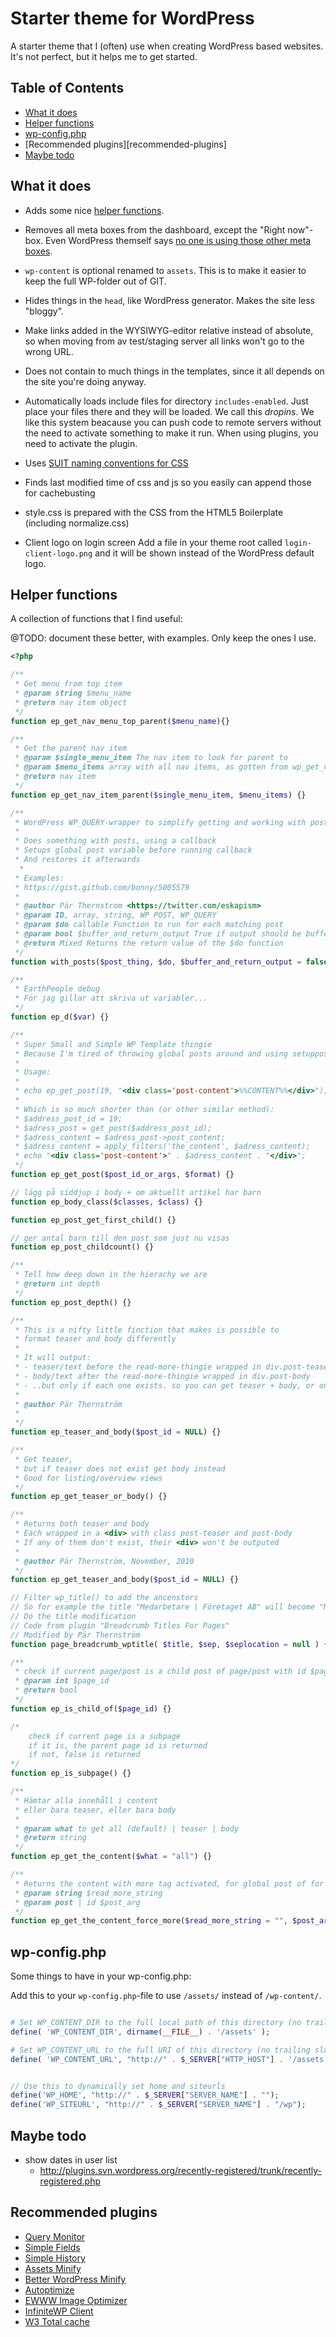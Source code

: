 # Starter theme for WordPress

A starter theme that I (often) use when creating WordPress based websites. It's not perfect, but it helps me to get started.

## Table of Contents

- [What it does](#what-it-does)
- [Helper functions](#helper-functions)
- [wp-config.php](#wp-configphp)
- [Recommended plugins][recommended-plugins] 
- [Maybe todo](#maybe-todo)

## What it does

* Adds some nice [helper functions](#helper-functions).

* Removes all meta boxes from the dashboard, except the "Right now"-box. Even WordPress themself says [no one is using those other meta boxes](http://make.wordpress.org/ui/2013/08/21/3-8-dashboard-plugin/).

* `wp-content` is optional renamed to `assets`. This is to make it easier to keep the full WP-folder out of GIT.

* Hides things in the `head`, like WordPress generator. Makes the site less "bloggy".

* Make links added in the WYSIWYG-editor relative instead of absolute, so when moving from av test/staging server all links won't go to the wrong URL.

* Does not contain to much things in the templates, since it all depends on the site you're doing anyway.

* Automatically loads include files for directory `includes-enabled`. Just place your files there and they will be loaded. We call this *dropins*. We like this system beacause you can push code to remote servers without the need to activate something to make it run. When using plugins, you need to activate the plugin.

* Uses [SUIT naming conventions for CSS](https://github.com/suitcss/suit/blob/master/doc/components.md)

* Finds last modified time of css and js so you easily can append those for cachebusting

* style.css is prepared with the CSS from the HTML5 Boilerplate (including normalize.css)
 
* Client logo on login screen
  Add a file in your theme root called `login-client-logo.png` and it will be shown instead of the WordPress default logo.

## Helper functions

A collection of functions that I find useful:

@TODO: document these better, with examples. Only keep the ones I use.

```php
<?php

/**
 * Get menu from top item
 * @param string $menu_name
 * @return nav item object
 */
function ep_get_nav_menu_top_parent($menu_name){}

/**
 * Get the parent nav item
 * @param $single_menu_item The nav item to look for parent to
 * @param $menu_items array with all nav items, as gotten from wp_get_nav_menu_items
 * @return nav item
 */
function ep_get_nav_item_parent($single_menu_item, $menu_items) {}

/**
 * WordPress WP_QUERY-wrapper to simplify getting and working with posts
 *
 * Does something with posts, using a callback
 * Setups global post variable before running callback
 * And restores it afterwards
  *
 * Examples:
 * https://gist.github.com/bonny/5005579
 *
 * @author Pär Thernstrom <https://twitter.com/eskapism>
 * @param ID, array, string, WP POST, WP_QUERY
 * @param $do callable Function to run for each matching post
 * @param bool $buffer_and_return_output True if output should be buffered and returned
 * @return Mixed Returns the return value of the $do function
 */
function with_posts($post_thing, $do, $buffer_and_return_output = false) {}

/**
 * EarthPeople debug
 * För jag gillar att skriva ut variabler...
 */
function ep_d($var) {}

/**
 * Super Small and Simple WP Template thingie
 * Because I'm tired of throwing global posts around and using setuppostdata 1000 frickin times on a site.
 *
 * Usage:
 *
 * echo ep_get_post(19, "<div class='post-content'>%%CONTENT%%</div>");
 *
 * Which is so much shorter than (or other similar method):
 * $address_post_id = 19;
 * $adress_post = get_post($address_post_id);
 * $adress_content = $adress_post->post_content;
 * $adress_content = apply_filters('the_content', $adress_content);
 * echo "<div class='post-content'>" . $adress_content . "</div>";
 */
function ep_get_post($post_id_or_args, $format) {}

// lägg på siddjup i body + om aktuellt artikel har barn
function ep_body_class($classes, $class) {}

function ep_post_get_first_child() {}

// ger antal barn till den post som just nu visas
function ep_post_childcount() {}

/**
 * Tell how deep down in the hierachy we are
 * @return int depth
 */
function ep_post_depth() {}

/**
 * This is a nifty little finction that makes is possible to
 * format teaser and body differently
 * 
 * It will output:
 * - teaser/text before the read-more-thingie wrapped in div.post-teaser
 * - body/text after the read-more-thingie wrapped in div.post-body
 * - ..but only if each one exists. so you can get teaser + body, or only teaser, or only body
 *
 * @author Pär Thernström 
 *
 */
function ep_teaser_and_body($post_id = NULL) {}

/**
 * Get teaser,
 * but if teaser does not exist get body instead
 * Good for listing/overview views
 */
function ep_get_teaser_or_body() {}

/**
 * Returns both teaser and body
 * Each wrapped in a <div> with class post-teaser and post-body
 * If any of them don't exist, their <div> won't be outputed
 *
 * @author Pär Thernström, November, 2010
 */
function ep_get_teaser_and_body($post_id = NULL) {}

// Filter wp_title() to add the ancenstors
// So for example the title "Medarbetare | Företaget AB" will become "Medarbetare | Om Oss | Företaget AB"
// Do the title modification
// Code from plugin "Breadcrumb Titles For Pages"
// Modified by Pär Thernström
function page_breadcrumb_wptitle( $title, $sep, $seplocation = null ) {}

/**
 * check if current page/post is a child post of page/post with id $page_id
 * @param int $page_id
 * @return bool
 */
function ep_is_child_of($page_id) {}

/*
	check if current page is a subpage
	if it is, the parent page id is returned
	if not, false is returned
*/
function ep_is_subpage() {}

/**
 * Hämtar alla innehåll i content
 * eller bara teaser, eller bara body
 *
 * @param what to get all (default) | teaser | body
 * @return string
 */
function ep_get_the_content($what = "all") {}

/**
 * Returns the content with more tag activated, for global post of for $post if supplied
 * @param string $read_more_string
 * @param post | id $post_arg
 */
function ep_get_the_content_force_more($read_more_string = "", $post_arg = null) {}


```

## wp-config.php

Some things to have in your wp-config.php:

Add this to your `wp-config.php`-file to use `/assets/` instead of `/wp-content/`.

```php

# Set WP_CONTENT_DIR to the full local path of this directory (no trailing slash), e.g.
define( 'WP_CONTENT_DIR', dirname(__FILE__) . '/assets' );

# Set WP_CONTENT_URL to the full URI of this directory (no trailing slash), e.g.
define( 'WP_CONTENT_URL', "http://" . $_SERVER["HTTP_HOST"] . '/assets');

```

```php

// Use this to dynamically set home and siteurls
define('WP_HOME', "http://" . $_SERVER["SERVER_NAME"] . "");
define('WP_SITEURL', "http://" . $_SERVER["SERVER_NAME"] . "/wp");

```

## Maybe todo

- show dates in user list
    - http://plugins.svn.wordpress.org/recently-registered/trunk/recently-registered.php

## Recommended plugins

* [Query Monitor](http://wordpress.org/plugins/query-monitor/)
* [Simple Fields](https://wordpress.org/plugins/simple-fields/)
* [Simple History](https://wordpress.org/plugins/simple-history/)
* [Assets Minify](http://wordpress.org/plugins/assetsminify/)
* [Better WordPress Minify](http://wordpress.org/plugins/bwp-minify/)
* [Autoptimize](http://wordpress.org/plugins/autoptimize/)
* [EWWW Image Optimizer](http://wordpress.org/plugins/ewww-image-optimizer/)
* [InfiniteWP Client](http://wordpress.org/plugins/iwp-client/)
* [W3 Total cache](http://wordpress.org/plugins/w3-total-cache/)
